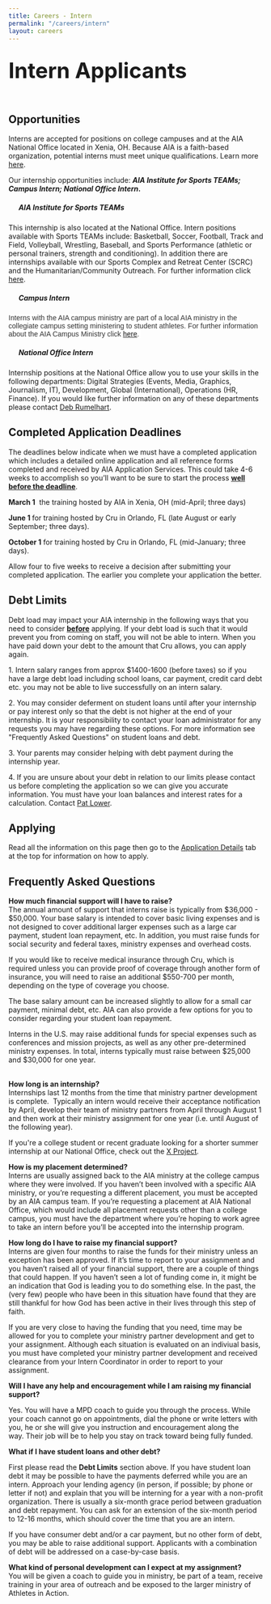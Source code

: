 ```yaml
---
title: Careers - Intern
permalink: "/careers/intern"
layout: careers
---
```


<div class="row"><div class="col-md-12"><h2 class="MsoNoSpacing"><span style="font-size: 2em;">Intern Applicants</span></h2><h2 class="p1"><img src="/uploads/careers/04-21-12StintersGroup-web.jpg" alt="" class="img-responsive pull-right col-md-5" /></h2><h2 class="p1"></h2><h2 class="p1">Opportunities</h2><p class="p1">Interns are accepted for positions on college campuses and at the AIA National Office located in Xenia, OH. Because AIA is a faith-based organization, potential interns must meet unique qualifications. Learn more <a href="/careers/qualifications">here</a>.</p><p class="p1">Our internship opportunities include: <strong><em>AIA Institute for Sports TEAMs; Campus Intern; National Office Intern</em>.</strong></p><ul></ul><h5><em>&nbsp;&nbsp;&nbsp;&nbsp;&nbsp; AIA Institute for Sports TEAMs</em></h5><p>This internship is also located at the National Office. Intern positions available with Sports TEAMs include: Basketball, Soccer, Football, Track and Field, Volleyball, Wrestling, Baseball, and Sports Performance (athletic or personal trainers, strength and conditioning). In addition there are internships available with our Sports Complex and Retreat Center (SCRC) and the Humanitarian/Community Outreach. For further information click <a href="/careers/aiainstitute">here</a>.</p><h5><em>&nbsp;&nbsp;&nbsp;&nbsp;&nbsp; Campus Intern</em></h5><p><b style="font-weight: normal;" id="docs-internal-guid-fceba772-23e4-8905-1f34-e1ddaf838b5f"><span style="font-size: 14px; font-family: Arial; color: #333333; background-color: #ffffff; font-weight: 400; font-style: normal; font-variant: normal; text-decoration: none; vertical-align: baseline; white-space: pre-wrap;">Interns with the AIA campus ministry are part of a local AIA ministry in the collegiate campus setting ministering to student athletes. For further information about the AIA Campus Ministry click <a href="/campus">here</a>. </span></b></p><h5 class="p1"><em>&nbsp;&nbsp;&nbsp;&nbsp;&nbsp; National Office Intern</em></h5><p>Internship positions at the National Office allow you to use your skills in the following departments: Digital Strategies (Events, Media, Graphics, Journalism, IT), Development, Global (International), Operations (HR, Finance). If you would like further information on any of these departments please contact <a href="mailto:deb.rumelhart@athletesinaction.org">Deb Rumelhart</a>.</p><h2 class="p1">Completed Application Deadlines</h2><p>The deadlines below indicate when we must have a completed application which includes a detailed online application and all reference forms completed and received by AIA Application Services. This could take 4-6 weeks to accomplish so you&rsquo;ll want to be sure to start the process <span style="text-decoration: underline;"><strong>well before the deadline</strong></span>.</p><p class="p1"><b>March 1</b>&nbsp; the  training hosted by AIA in Xenia, OH (mid-April; three days)</p><p class="p1"><b>June 1&nbsp;</b>for training hosted by Cru in Orlando, FL (late August or early September; three days).</p><p class="p1"><strong>October 1</strong> <b></b>for training hosted by Cru in Orlando, FL (mid-January; three days).</p><p>Allow four to five weeks to receive a decision after submitting your completed application. The earlier you complete your application the better.</p><h2 class="p1">Debt Limits</h2><p class="p1">Debt load may impact your AIA internship in the following ways that you need to consider <span style="text-decoration: underline;"><strong>before</strong></span> applying. If your debt load is such that it would prevent you from coming on staff, you will not be able to intern.  When you have paid down your debt to the amount that Cru allows, you can apply again.</p><p class="p2">1. Intern salary ranges from approx $1400-1600 (before taxes) so if you have a large debt load including school loans, car payment, credit card debt etc. you may not be able to live successfully on an intern salary.</p><p class="p1">2. You may consider deferment on student loans until after your internship or pay interest only so that the debt is not higher at the end of your internship. It is your responsibility to contact your loan administrator for any requests you may have regarding these options. For more information see "Frequently Asked Questions" on student loans and debt.</p><p class="p1">3. Your parents may consider helping with debt payment during the internship year.</p><p class="MsoNormal">4. If you are unsure about your debt in relation to our limits please contact us before completing the application so we can give you accurate information. You must have your loan balances and interest rates for a calculation. Contact <a href="mailto:pat.lower@athletesinaction.org">Pat Lower</a>.&nbsp;</p><h2 class="p1">Applying</h2><p>Read all the information on this page then go to the <a href="/careers/apply">Application Details</a> tab at the top for information on how to apply.</p><h2 class="p4">Frequently Asked Questions</h2><p class="p4"><b>How much financial support will I have to raise?</b><span class="s2"><b><br /> </b></span>The annual amount of support that interns raise is typically from $36,000 - $50,000. Your base salary is intended to cover basic living expenses and is not designed to cover additional larger expenses such as a large car payment, student loan repayment, etc. In addition, you must raise funds for social security and federal taxes, ministry expenses and overhead costs.</p><p class="p4">If you would like to receive medical insurance through Cru, which is required unless you can provide proof of coverage through another form of insurance, you will need to raise an additional $550-700 per month, depending on the type of coverage you choose.</p><p class="p4">The base salary amount can be increased slightly to allow for a small car payment, minimal debt, etc. AIA can also provide a few options for you to consider regarding your student loan repayment.</p><p class="p4">Interns in the U.S. may raise additional funds for special expenses such as conferences and mission projects, as well as any other pre-determined ministry expenses.&nbsp;In total, interns typically must raise between $25,000 and $30,000 for one year.<br /><br /><span class="s3"></span></p><p class="p4"><b>How long is an internship?</b><span class="s2"><b><br /> </b></span>Internships last 12 months from the time that ministry partner development is complete.&nbsp; Typically an intern would receive their acceptance notification by April, develop their team of ministry partners from April through August 1 and then work at their ministry assignment for one year (i.e. until August of the following year).</p><p class="p4">If you're a college student or recent graduate looking for a shorter summer internship at our National Office, check out the <a href="/xproject">X Project</a>.</p><p class="p4"><strong>How is my placement determined?</strong><br />Interns are usually assigned back to the AIA ministry at the college campus where they were involved. If you haven&rsquo;t been involved with a specific AIA ministry, or you&rsquo;re requesting a different placement, you must be accepted by an AIA campus team. If you&rsquo;re requesting a placement at AIA National Office, which would include all placement requests other than a college campus, you must have the department where you&rsquo;re hoping to work agree to take an intern before you&rsquo;ll be accepted into the internship program.</p><p class="p4"><b>How long do I have to raise my financial support? <br /></b>Interns are given four months to raise the funds for their ministry unless an exception has been approved.<span class="s2"> </span>If it&rsquo;s time to report to your assignment and you haven&rsquo;t raised all of your financial support, there are a couple of things that could happen.&nbsp;If you haven&rsquo;t seen a lot of funding come in, it might be an indication that God is leading you to do something else.&nbsp;In the past, the (very few) people who have been in this situation have found that they are still thankful for how God has been active in their lives through this step of faith.</p><p class="p4">If you are very close to having the funding that you need, time may be allowed for you to complete your ministry partner development and get to your assignment.&nbsp;Although each situation is evaluated on an indiviual basis, you must have completed your ministry partner development and received clearance from your Intern Coordinator in order to report to your assignment.</p><p><b>Will I have any help and encouragement while I am raising my financial support?</b></p><p class="p4">Yes.&nbsp;You will have a MPD coach to guide you through the process. While your coach cannot go on appointments, dial the phone or write letters with you, he or she will give you instruction and encouragement along the way.&nbsp;Their job will be to help you stay on track toward being fully funded<span class="s3">.</span></p><p class="p4"><b>What if I have student loans and other debt?</b>&nbsp;</p><p class="p4">First please read the <strong>Debt Limits</strong> section above. If you have student loan debt it may be possible to have the payments deferred while you are an intern.&nbsp;Approach your lending agency (in person, if possible; by phone or letter if not) and explain that you will be interning for a year with a non-profit organization.&nbsp;There is usually a six-month grace period between graduation and debt repayment.&nbsp;You can ask for an extension of the six-month period to 12-16 months, which should cover the time that you are an intern.&nbsp;</p><p class="p4">If you have consumer debt and/or a car payment, but no other form of debt, you may be able to raise additional support.&nbsp;Applicants with a combination of debt will be addressed on a case-by-case basis.&nbsp;</p><p class="p4"><b>What kind of personal development can I expect at my assignment?</b><span class="s2"><b><br /> </b></span>You will be given a coach to guide you in ministry, be part of a team, receive training in your area of outreach and be exposed to the larger ministry of Athletes in Action.</p></div></div>